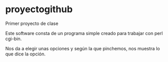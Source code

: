 # proyectogithub
Primer proyecto de clase

Este software consta de un programa simple creado para trabajar con perl cgi-bin.

Nos da a elegir unas opciones y según la que pinchemos, nos muestra lo que dice la opción.


